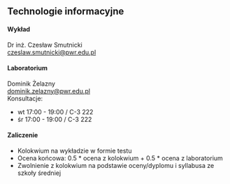 ## Technologie informacyjne

#### Wykład
Dr inż. Czesław Smutnicki  
czeslaw.smutnicki@pwr.edu.pl

#### Laboratorium
Dominik Żelazny  
dominik.zelazny@pwr.edu.pl  
Konsultacje:
* wt 17:00 - 19:00 / C-3 222
* śr 17:00 - 19:00 / C-3 222

#### Zaliczenie
* Kolokwium na wykładzie w formie testu
* Ocena końcowa: 0.5 * ocena z kolokwium + 0.5 * ocena z laboratorium
* Zwolnienie z kolokwium na podstawie oceny/dyplomu i syllabusa ze szkoły średniej
